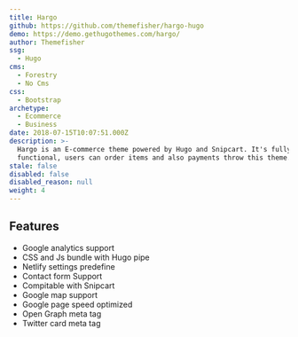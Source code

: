 ```yaml
---
title: Hargo
github: https://github.com/themefisher/hargo-hugo
demo: https://demo.gethugothemes.com/hargo/
author: Themefisher
ssg:
  - Hugo
cms:
  - Forestry
  - No Cms
css:
  - Bootstrap
archetype:
  - Ecommerce
  - Business
date: 2018-07-15T10:07:51.000Z
description: >-
  Hargo is an E-commerce theme powered by Hugo and Snipcart. It's fully
  functional, users can order items and also payments throw this theme.
stale: false
disabled: false
disabled_reason: null
weight: 4
---
```


## Features
* Google analytics support
* CSS and Js bundle with Hugo pipe
* Netlify settings predefine
* Contact form Support
* Compitable with Snipcart
* Google map support
* Google page speed optimized
* Open Graph meta tag
* Twitter card meta tag